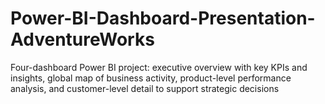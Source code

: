 # Power-BI-Dashboard-Presentation-AdventureWorks
Four-dashboard Power BI project: executive overview with key KPIs and insights, global map of business activity, product-level performance analysis, and customer-level detail to support strategic decisions
